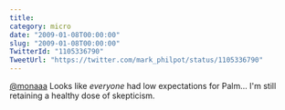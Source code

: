 ```yaml
---
title: 
category: micro
date: "2009-01-08T00:00:00"
slug: "2009-01-08T00:00:00"
TwitterId: "1105336790"
TweetUrl: "https://twitter.com/mark_philpot/status/1105336790"
---
```


[@monaaa](https://twitter.com/monaaa) Looks like _everyone_ had low expectations
for Palm... I'm still retaining a healthy dose of skepticism.
